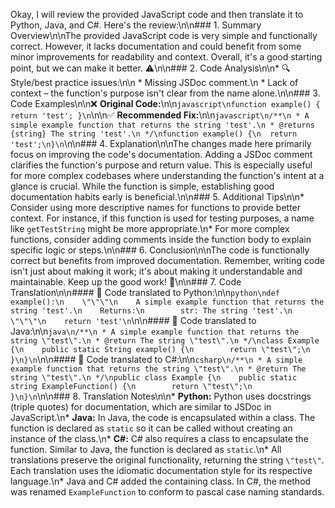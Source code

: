 Okay, I will review the provided JavaScript code and then translate it to Python, Java, and C#. Here's the review:\n\n### 1. Summary Overview\n\nThe provided JavaScript code is very simple and functionally correct. However, it lacks documentation and could benefit from some minor improvements for readability and context. Overall, it's a good starting point, but we can make it better. ⚠️\n\n### 2. Code Analysis\n\n*   🔍 Style/best practice issues:\n\n    *   Missing JSDoc comment.\n    *   Lack of context – the function's purpose isn't clear from the name alone.\n\n### 3. Code Examples\n\n❌ **Original Code:**\n\n```javascript\nfunction example() { return 'test'; }\n```\n\n✅ **Recommended Fix:**\n\n```javascript\n/**\n * A simple example function that returns the string 'test'.\n * @returns {string} The string 'test'.\n */\nfunction example() {\n  return 'test';\n}\n```\n\n### 4. Explanation\n\nThe changes made here primarily focus on improving the code's documentation. Adding a JSDoc comment clarifies the function's purpose and return value. This is especially useful for more complex codebases where understanding the function's intent at a glance is crucial. While the function is simple, establishing good documentation habits early is beneficial.\n\n### 5. Additional Tips\n\n*   Consider using more descriptive names for functions to provide better context. For instance, if this function is used for testing purposes, a name like `getTestString` might be more appropriate.\n*   For more complex functions, consider adding comments inside the function body to explain specific logic or steps.\n\n### 6. Conclusion\n\nThe code is functionally correct but benefits from improved documentation. Remember, writing code isn't just about making it work; it's about making it understandable and maintainable. Keep up the good work! 🚀\n\n### 7. Code Translation\n\n#### 🔄 Code translated to Python:\n\n```python\ndef example():\n    \"\"\"\n    A simple example function that returns the string 'test'.\n    Returns:\n        str: The string 'test'.\n    \"\"\"\n    return 'test'\n```\n\n#### 🔄 Code translated to Java:\n\n```java\n/**\n * A simple example function that returns the string \"test\".\n * @return The string \"test\".\n */\nclass Example {\n    public static String example() {\n        return \"test\";\n    }\n}\n```\n\n#### 🔄 Code translated to C#:\n\n```csharp\n/**\n * A simple example function that returns the string \"test\".\n * @return The string \"test\".\n */\npublic class Example {\n    public static string ExampleFunction() {\n        return \"test\";\n    }\n}\n```\n\n### 8. Translation Notes\n\n*   **Python:** Python uses docstrings (triple quotes) for documentation, which are similar to JSDoc in JavaScript.\n*   **Java:** In Java, the code is encapsulated within a class. The function is declared as `static` so it can be called without creating an instance of the class.\n*   **C#:** C# also requires a class to encapsulate the function. Similar to Java, the function is declared as `static`.\n*   All translations preserve the original functionality, returning the string `\"test\"`. Each translation uses the idiomatic documentation style for its respective language.\n*   Java and C# added the containing class. In C#, the method was renamed `ExampleFunction` to conform to pascal case naming standards.